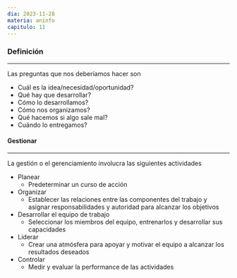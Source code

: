 ```yaml
---
dia: 2023-11-28
materia: aninfo
capitulo: 11
---
```

### Definición
---
Las preguntas que nos deberíamos hacer son
* Cuál es la idea/necesidad/oportunidad?
* Qué hay que desarrollar?
* Cómo lo desarrollamos?
* Cómo nos organizamos?
* Qué hacemos si algo sale mal?
* Cuándo lo entregamos?

#### Gestionar
---
La gestión o el gerenciamiento involucra las siguientes actividades
* Planear
	* Predeterminar un curso de acción
* Organizar
	* Establecer las relaciones entre las componentes del trabajo y asignar responsabilidades y autoridad para alcanzar los objetivos
* Desarrollar el equipo de trabajo
	* Seleccionar los miembros del equipo, entrenarlos y desarrollar sus capacidades
* Liderar
	* Crear una atmósfera para apoyar y motivar el equipo a alcanzar los resultados deseados
* Controlar
	* Medir y evaluar la performance de las actividades
